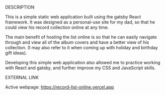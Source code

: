 DESCRIPTION

This is a simple static web application built using the gatsby React framework. It was designed as a personal-use site for my dad, so that he could view his record collection online at any time. 

The main benefit of hosting the list online is so that he can easily navigate through and view all of the album covers and have a better view of his collection. (I may also refer to it when coming up with holiday and birthday gift ideas). 

Developing this simple web application also allowed me to practice working with React and gatsby, and further improve my CSS and JavaScript skills. 

EXTERNAL LINK

Active webpage: https://record-list-online.vercel.app
